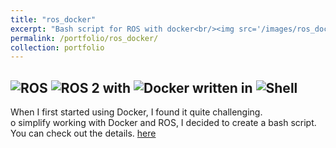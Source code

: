 ```yaml
---
title: "ros_docker"
excerpt: "Bash script for ROS with docker<br/><img src='/images/ros_docker_help.png'>"
permalink: /portfolio/ros_docker/
collection: portfolio
---
```


## ![ROS](https://img.shields.io/badge/ROS-22314E?style=for-the-badge&logo=ROS&logoColor=white) ![ROS 2](https://img.shields.io/badge/ROS_2-22314E?style=for-the-badge&logo=ROS&logoColor=white) with ![Docker](https://img.shields.io/badge/docker-%230db7ed.svg?style=for-the-badge&logo=docker&logoColor=white) written in ![Shell](https://img.shields.io/badge/Shell-121011?style=for-the-badge&logo=gnu-bash&logoColor=white)
When I first started using Docker, I found it quite challenging.   
o simplify working with Docker and ROS, I decided to create a bash script.   
You can check out the details. [here](https://github.com/mars-hss/ros_docker?tab=readme-ov-file#ros_docker)   
